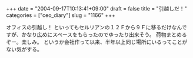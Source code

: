 +++
date = "2004-09-17T10:13:41+09:00"
draft = false
title = "引越しだ！"
categories = ["ceo_diary"]
slug = "1166"
+++

オフィスの引越し！
といってもセルリアンの１２Ｆから９Ｆに移るだけなんですが、かなり広めにスペースをもらったのでゆったり出来そう。
荷物まとめるぞー。楽しみ。
というか会社作って以来、半年以上同じ場所にいるってことがない気がする。
